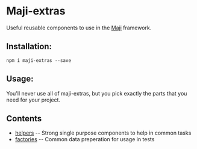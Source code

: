 # Maji-extras

Useful reusable components to use in the [Maji][maji] framework.

## Installation:

`npm i maji-extras --save`

## Usage:

You'll never use all of maji-extras, but you pick exactly the parts that you need for your project.

## Contents

* [helpers](src/helpers/README.md) -- Strong single purpose components to help in common tasks
* [factories](src/factories/README.md) -- Common data preperation for usage in tests

[maji]: https://github.com/kabisa/maji